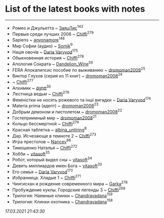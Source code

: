 # List of the latest books with notes
---

* Ромео и Джульетта ~ [ЗаяцЛис](users/112/112388384595246311466-google)<sup>143</sup>
* Первые среди лучших 2006 ~ [Chiffi](users/105/105831994080785626680-google)<sup>279</sup>
* Sapiens ~ [anvonamore](users/595/5957175-vkontakte)<sup>148</sup>
* Мир Софии (аудио) ~ [Somik](users/100/100006761945842-facebook)<sup>9</sup>
* Нація овочів ~ [Daria Varyvod](users/829/829893410524253-facebook)<sup>175</sup>
* Обыкновенная история ~ [Chiffi](users/105/105831994080785626680-google)<sup>278</sup>
* Апология Сократа ~ [Dandelion_Wine](users/586/58602788-vkontakte)<sup>59</sup>
* FERA Апокалипсис пособие по выживанию ~ [dromoman2008](users/444/44461886-yandex)<sup>25</sup>
* Виктор Глухов (серия из 11 книг) ~ [dromoman2008](users/444/44461886-yandex)<sup>24</sup>
*  ~ [Chiffi](users/105/105831994080785626680-google)<sup>277</sup>
* Алхимик ~ [dghtt](users/233/233860015-vkontakte)<sup>35</sup>
* Лестница ведьм ~ [Chiffi](users/105/105831994080785626680-google)<sup>276</sup>
* Феміністки не носять рожевого та інші вигадки ~ [Daria Varyvod](users/829/829893410524253-facebook)<sup>174</sup>
* Materia prima (адепт) ~ [dromoman2008](users/444/44461886-yandex)<sup>23</sup>
* Добрым демоном и пистолетом ~ [dromoman2008](users/444/44461886-yandex)<sup>22</sup>
* Гостеприимный мир ~ [dromoman2008](users/444/44461886-yandex)<sup>21</sup>
* Кольцо бессмертной ~ [Chiffi](users/105/105831994080785626680-google)<sup>274</sup>
* Красная таблетка ~ [albina_untiring](users/257/2579695-vkontakte)<sup>8</sup>
* Дар. Исчезающе в темноте 2 ~ [Chiffi](users/105/105831994080785626680-google)<sup>273</sup>
* Игра престолов ~ [Naricev](users/107/107090515204537133928-google)<sup>98</sup>
* Тимошенко Наталья ~ [Chiffi](users/105/105831994080785626680-google)<sup>272</sup>
* Хобби ~ [vitasoft](users/474/47446642-vkontakte)<sup>35</sup>
* Робот, который видел сны ~ [vitasoft](users/474/47446642-vkontakte)<sup>34</sup>
* Девять миллиардов имен Бога ~ [vitasoft](users/474/47446642-vkontakte)<sup>33</sup>
* Его семья ~ [Daria Varyvod](users/829/829893410524253-facebook)<sup>173</sup>
* Избранница. Хладые 1 ~ [Chiffi](users/105/105831994080785626680-google)<sup>271</sup>
* Чингисхан и рождение современного мира ~ [Garka](users/115/115753719718250012620-google)<sup>278</sup>
* Пробуждение куклы. Городские легенды 3 ~ [Chiffi](users/105/105831994080785626680-google)<sup>269</sup>
* Трилогия: Наемные клинки ~ [Chandravadana](users/105/105866022348292919948-google)<sup>159</sup>
* Трилогия: Клинки охотника ~ [Chandravadana](users/105/105866022348292919948-google)<sup>158</sup>


_17.03.2021 21:43:30_
